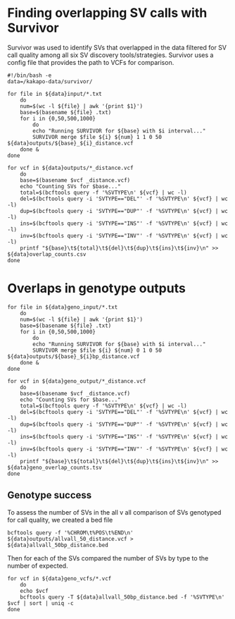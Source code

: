 # Finding overlapping SV calls with Survivor
Survivor was used to identify SVs that overlapped in the data filtered for SV call quality among all six SV discovery tools/strategies. Survivor uses a config file that provides the path to VCFs for comparison.
```
#!/bin/bash -e
data=/kakapo-data/survivor/

for file in ${data}input/*.txt
    do
    num=$(wc -l ${file} | awk '{print $1}')
    base=$(basename ${file} .txt)
    for i in {0,50,500,1000}
        do
        echo "Running SURVIVOR for ${base} with $i interval..."
        SURVIVOR merge $file ${i} ${num} 1 1 0 50 ${data}outputs/${base}_${i}_distance.vcf
    done &
done
```

```
for vcf in ${data}outputs/*_distance.vcf
    do
    base=$(basename $vcf _distance.vcf)
    echo "Counting SVs for $base..."
    total=$(bcftools query -f '%SVTYPE\n' ${vcf} | wc -l)
    del=$(bcftools query -i 'SVTYPE=="DEL"' -f '%SVTYPE\n' ${vcf} | wc -l)
    dup=$(bcftools query -i 'SVTYPE=="DUP"' -f '%SVTYPE\n' ${vcf} | wc -l)
    ins=$(bcftools query -i 'SVTYPE=="INS"' -f '%SVTYPE\n' ${vcf} | wc -l)
    inv=$(bcftools query -i 'SVTYPE=="INV"' -f '%SVTYPE\n' ${vcf} | wc -l)
    printf "${base}\t${total}\t${del}\t${dup}\t${ins}\t${inv}\n" >> ${data}overlap_counts.csv
done
```

# Overlaps in genotype outputs
```
for file in ${data}geno_input/*.txt
    do
    num=$(wc -l ${file} | awk '{print $1}')
    base=$(basename ${file} .txt)
    for i in {0,50,500,1000}
        do
        echo "Running SURVIVOR for ${base} with $i interval..."
        SURVIVOR merge $file ${i} ${num} 0 1 0 50 ${data}outputs/${base}_${i}bp_distance.vcf
    done &
done

for vcf in ${data}geno_output/*_distance.vcf
    do
    base=$(basename $vcf _distance.vcf)
    echo "Counting SVs for $base..."
    total=$(bcftools query -f '%SVTYPE\n' ${vcf} | wc -l)
    del=$(bcftools query -i 'SVTYPE=="DEL"' -f '%SVTYPE\n' ${vcf} | wc -l)
    dup=$(bcftools query -i 'SVTYPE=="DUP"' -f '%SVTYPE\n' ${vcf} | wc -l)
    ins=$(bcftools query -i 'SVTYPE=="INS"' -f '%SVTYPE\n' ${vcf} | wc -l)
    inv=$(bcftools query -i 'SVTYPE=="INV"' -f '%SVTYPE\n' ${vcf} | wc -l)
    printf "${base}\t${total}\t${del}\t${dup}\t${ins}\t${inv}\n" >> ${data}geno_overlap_counts.tsv
done
```

## Genotype success
To assess the number of SVs in the all v all comparison of SVs genotyped for call quality, we created a bed file
```
bcftools query -f '%CHROM\t%POS\t%END\n' ${data}outputs/allvall_50_distance.vcf > ${data}allvall_50bp_distance.bed
```

Then for each of the SVs compared the number of SVs by type to the number of expected. 
```
for vcf in ${data}geno_vcfs/*.vcf
    do
    echo $vcf
    bcftools query -T ${data}allvall_50bp_distance.bed -f '%SVTYPE\n' $vcf | sort | uniq -c
done
```